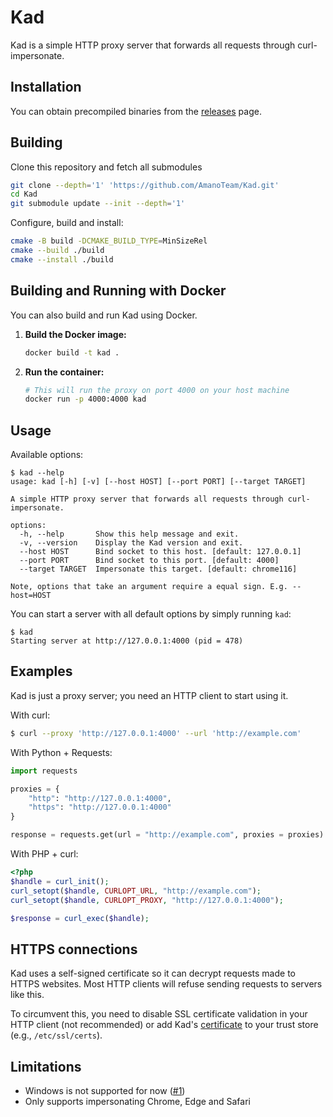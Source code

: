 # Kad

Kad is a simple HTTP proxy server that forwards all requests through curl-impersonate.

## Installation

You can obtain precompiled binaries from the [releases](https://github.com/AmanoTeam/Kad/releases) page.

## Building

Clone this repository and fetch all submodules

```bash
git clone --depth='1' 'https://github.com/AmanoTeam/Kad.git'
cd Kad
git submodule update --init --depth='1'
```

Configure, build and install:

```bash
cmake -B build -DCMAKE_BUILD_TYPE=MinSizeRel
cmake --build ./build
cmake --install ./build
```

## Building and Running with Docker

You can also build and run Kad using Docker.

1.  **Build the Docker image:**
    ```bash
    docker build -t kad .
    ```

2.  **Run the container:**
    ```bash
    # This will run the proxy on port 4000 on your host machine
    docker run -p 4000:4000 kad
    ```

## Usage

Available options:

```
$ kad --help
usage: kad [-h] [-v] [--host HOST] [--port PORT] [--target TARGET]

A simple HTTP proxy server that forwards all requests through curl-impersonate.

options:
  -h, --help       Show this help message and exit.
  -v, --version    Display the Kad version and exit.
  --host HOST      Bind socket to this host. [default: 127.0.0.1]
  --port PORT      Bind socket to this port. [default: 4000]
  --target TARGET  Impersonate this target. [default: chrome116]

Note, options that take an argument require a equal sign. E.g. --host=HOST
```

You can start a server with all default options by simply running `kad`:

```
$ kad
Starting server at http://127.0.0.1:4000 (pid = 478)

```

## Examples

Kad is just a proxy server; you need an HTTP client to start using it.

With curl:

```bash
$ curl --proxy 'http://127.0.0.1:4000' --url 'http://example.com'
```

With Python + Requests:

```python
import requests

proxies = {
    "http": "http://127.0.0.1:4000",
    "https": "http://127.0.0.1:4000"
}

response = requests.get(url = "http://example.com", proxies = proxies)
```

With PHP + curl:

```php
<?php
$handle = curl_init();
curl_setopt($handle, CURLOPT_URL, "http://example.com");
curl_setopt($handle, CURLOPT_PROXY, "http://127.0.0.1:4000");

$response = curl_exec($handle);
```

## HTTPS connections

Kad uses a self-signed certificate so it can decrypt requests made to HTTPS websites. Most HTTP clients will refuse sending requests to servers like this.

To circumvent this, you need to disable SSL certificate validation in your HTTP client (not recommended) or add Kad's [certificate](./tools/certificates/kad.crt) to your trust store (e.g., `/etc/ssl/certs`).

## Limitations

- Windows is not supported for now ([#1](https://github.com/AmanoTeam/Kad/issues/1))
- Only supports impersonating Chrome, Edge and Safari


